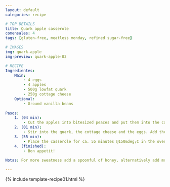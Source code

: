 ```yaml
---
layout: default
categories: recipe

# TOP DETAILS
title: Quark apple casserole
comensales: 4
tags: [gluten-free, meatless monday, refined sugar-free]

# IMAGES
img: quark-apple
img-preview: quark-apple-03

# RECIPE
Ingredientes:
    Main:
        - 4 eggs
        - 4 apples
        - 500g lowfat quark
        - 250g cottage cheese
    Optional:
        - Ground vanilla beans
        
Pasos:
    1. (04 min): 
        - Cut the apples into bitesized peaces and put them into the casserole dish.
    2. (01 min): 
        - Stir into the quark, the cottage cheese and the eggs. Add the optional ground Vanilla beans.
    3. (55 min):
        - Place the casserole for ca. 55 minutes @150&deg;C in the oven.
    4. (finished): 
        - Bon appetit!
  
Notas: For more sweatness add a spoonful of honey, alternatively add more apples or a banana.

---
```

<!--more-->

{% include template-recipe01.html %}

